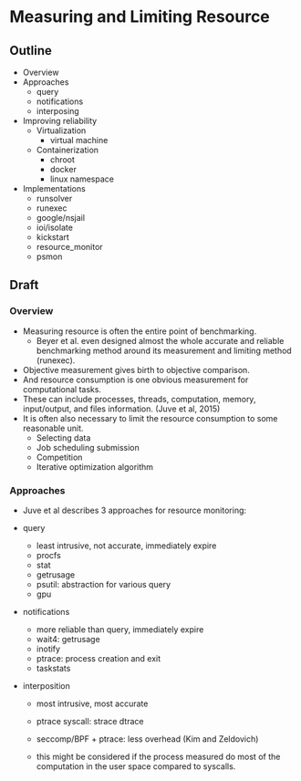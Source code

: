 # Measuring and Limiting Resource

## Outline

- Overview
- Approaches
  - query
  - notifications
  - interposing
- Improving reliability
  - Virtualization
    - virtual machine
  - Containerization
    - chroot
    - docker
    - linux namespace
- Implementations
  - runsolver
  - runexec
  - google/nsjail
  - ioi/isolate
  - kickstart
  - resource_monitor
  - psmon

## Draft

### Overview

- Measuring resource is often the entire point of benchmarking.
  - Beyer et al. even designed almost the whole accurate and reliable benchmarking method around its measurement and limiting method (runexec).
- Objective measurement gives birth to objective comparison.
- And resource consumption is one obvious measurement for computational tasks.
- These can include processes, threads, computation, memory, input/output, and files information. (Juve et al, 2015)
- It is often also necessary to limit the resource consumption to some reasonable unit.
  - Selecting data
  - Job scheduling submission
  - Competition
  - Iterative optimization algorithm



### Approaches

- Juve et al describes 3 approaches for resource monitoring:

- query

  - least intrusive, not accurate, immediately expire
  - procfs
  - stat
  - getrusage
  - psutil: abstraction for various query
  - gpu

- notifications

  - more reliable than query, immediately expire
  - wait4: getrusage
  - inotify
  - ptrace: process creation and exit
  - taskstats

- interposition

  - most intrusive, most accurate

  - ptrace syscall: strace dtrace

  - seccomp/BPF + ptrace: less overhead (Kim and Zeldovich)

  - this might be considered if the process measured do most of the computation in the user space compared to syscalls.

    

